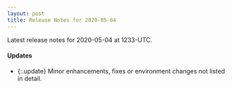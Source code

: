 ```yaml
---
layout: post
title: Release Notes for 2020-05-04
---
```


Latest release notes for 2020-05-04 at 1233-UTC.

<div class='updates' markdown='1'>

#### Updates

- {:.update} Minor enhancements, fixes or environment changes not listed in detail.

</div>



